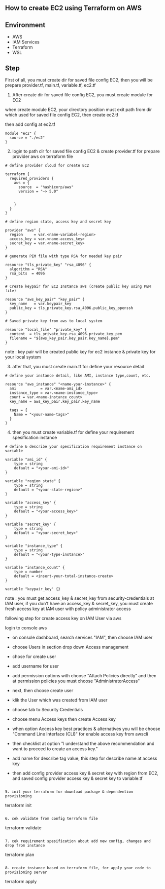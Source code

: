 ## How to create EC2 using Terraform on AWS

## Environment

- AWS
- IAM Services
- Terraform
- WSL

## Step

First of all, you must create dir for saved file config EC2, then you will be prepare provider.tf, main.tf, variable.tf, ec2.tf

1. After create dir for saved file config EC2, you must create module for EC2

when create module EC2,  your directory position must exit path from dir which used for saved file config EC2, then create ec2.tf

then add config at ec2.tf

```
module "ec2" {
  source = "./ec2"
}
```

2. login to path dir for saved file config EC2 & create provider.tf for prepare provider aws on terraform file

```
# define provider cloud for create EC2

terraform {
  required_providers {
    aws = {
      source  = "hashicorp/aws"
      version = "~> 5.0"


    }
  }
}

# define region state, access key and secret key

provider "aws" {
  region     = var.<name-variabel-region>
  access_key = var.<name-access_key>
  secret_key = var.<name-secret_key>
}

# generate PEM file with type RSA for needed key pair

resource "tls_private_key" "rsa_4096" {
  algorithm = "RSA"
  rsa_bits  = 4096
}

# Create keypair for EC2 Instance aws (create public key using PEM file)

resource "aws_key_pair" "key_pair" {
  key_name   = var.keypair_key
  public_key = tls_private_key.rsa_4096.public_key_openssh
}

# Saved private key from aws to local system

resource "local_file" "private_key" {
  content  = tls_private_key.rsa_4096.private_key_pem
  filename = "${aws_key_pair.key_pair.key_name}.pem"
}

```

note : key pair will be created public key for ec2 instance & private key for your local system


3. after that, you must create main.tf for define your resource detail

```
# define your instance detail, like AMI, instance type,count, etc.

resource "aws_instance" "<name-your-instance>" {
  ami           = var.<name-ami_id>
  instance_type = var.<name-instance_type>
  count = var.<name-instance_count>
  key_name = aws_key_pair.key_pair.key_name

  tags = {
    Name = "<your-name-tags>"
  }
}
```

4. then you must create variable.tf for define your requirement spesification instance

```
# define & describe your spesification requirement instance on variable

variable "ami_id" {
    type = string
    default = "<your-ami-id>"
}

variable "region_state" {
    type = string
    default = "<your-state-region>"
}

variable "access_key" {
    type = string
    default = "<your-access_key>"
}

variable "secret_key" {
    type = string
    default = "<your-secret_key>"
}

variable "instance_type" {
    type = string
    default = "<your-type-instance>"
}

variable "instance_count" {
    type = number
    default = <insert-your-total-instance-create>
}

variable "keypair_key" {}

```

note : you must get access_key & secret_key from security-credentials at IAM user, if you don't have an access_key & secret_key, you must create fresh access key at IAM user with policy administrator access

following step for create access key on IAM User via aws

login to console aws

- on console dashboard, search services "IAM", then choose IAM user

- choose Users in section drop down Access management

- chose for create user

- add username for user

- add permission options with choose "Attach Policies directly" and then at permission policies you must choose "AdministratorAccess"

- next, then choose create user

- klik the User which was created from IAM user

- choose tab to Security Credentials

- choose menu Access keys then create Access key

- when option Access key best practices & alternatives you will be choose "Command Line Interface (CLI)" for enable access key from awscli

- then checklist at option "I understand the above recommendation and want to proceed to create an access key."

- add name for describe tag value, this step for describe name at access key 

- then add config provider access key & secret key with region from EC2, and saved config provider access key & secret key to variable.tf

```

5. init your terraform for download package & dependention provisioning

```
terraform init
```

6. cek validate from config terraform file

```
terraform validate
```

7. cek requirement spesification about add new config, changes and drop from instance

```
terraform plan
```

8. create instance based on terraform file, for apply your code to provisioning server

```
terraform apply
```




